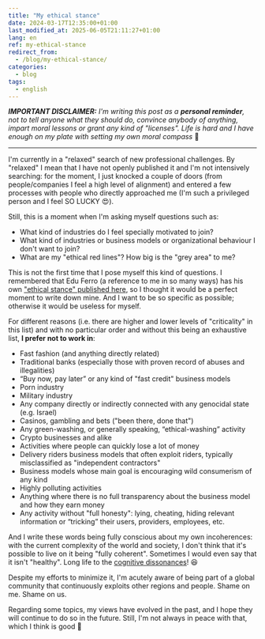 ```yaml
---
title: "My ethical stance"
date: 2024-03-17T12:35:00+01:00
last_modified_at: 2025-06-05T21:11:27+01:00
lang: en
ref: my-ethical-stance
redirect_from:
  - /blog/my-ethical-stance/
categories:
  - blog
tags:
  - english
---
```


_**IMPORTANT DISCLAIMER:** I'm writing this post as a **personal reminder**, not to tell anyone what they should do, convince anybody of anything, impart moral lessons or grant any kind of "licenses". Life is hard and I have enough on my plate with setting my own moral compass_ 🙏

------------------

I'm currently in a "relaxed" search of new professional challenges. By "relaxed" I mean that I have not openly published it and I'm not intensively searching: for the moment, I just knocked a couple of doors (from people/companies I feel a high level of alignment) and entered a few processes with people who directly approached me (I'm such a privileged person and I feel SO LUCKY 😍).

Still, this is a moment when I'm asking myself questions such as:
- What kind of industries do I feel specially motivated to join?
- What kind of industries or business models or organizational behaviour I don't want to join?
- What are my "ethical red lines"? How big is the "grey area" to me?

This is not the first time that I pose myself this kind of questions. I remembered that Edu Ferro (a reference to me in so many ways) has his own ["ethical stance" published here](https://www.eferro.net/p/to-be-happy-and-make-those-around-me.html), so I thought it would be a perfect moment to write down mine. And I want to be so specific as possible; otherwise it would be useless for myself.

For different reasons (i.e. there are higher and lower levels of "criticality" in this list) and with no particular order and without this being an exhaustive list, **I prefer not to work in**:

- Fast fashion (and anything directly related)
- Traditional banks (especially those with proven record of abuses and illegalities)
- “Buy now, pay later” or any kind of "fast credit" business models
- Porn industry
- Military industry
- Any company directly or indirectly connected with any genocidal state (e.g. Israel)
- Casinos, gambling and bets ("been there, done that")
- Any green-washing, or generally speaking, “ethical-washing” activity
- Crypto businesses and alike
- Activities where people can quickly lose a lot of money
- Delivery riders business models that often exploit riders, typically misclassified as "independent contractors"
- Business models whose main goal is encouraging wild consumerism of any kind
- Highly polluting activities
- Anything where there is no full transparency about the business model and how they earn money
- Any activity without "full honesty": lying, cheating, hiding relevant information or “tricking” their users, providers, employees, etc.


And I write these words being fully conscious about my own incoherences: with the current complexity of the world and society, I don't think that it's possible to live on it being "fully coherent". Sometimes I would even say that it isn't "healthy". Long life to the [cognitive dissonances](https://en.wikipedia.org/wiki/Cognitive_dissonance)! 😆

Despite my efforts to minimize it, I'm acutely aware of being part of a global community that continuously exploits other regions and people. Shame on me. Shame on us.

Regarding some topics, my views have evolved in the past, and I hope they will continue to do so in the future. Still, I'm not always in peace with that, which I think is good 🙏